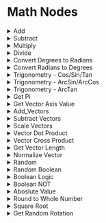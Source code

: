 # Math Nodes

<details>
<summary>Add</summary>

### Node Rules

ruleID: RequiredNodeInput\
RequiredProperties: Operand A\
Operand B

### Input Pins

pinId: Operand A\
dataType: number

#### Editor Settings

pinId: Operand B\
dataType: number

#### Editor Settings

### Output Pins

pinId: Result\
dataType: number\
userData:

#### Editor Settings

#### Node Category: Math\
</details>

<details>
<summary>Subtract</summary>

### Node Rules

ruleID: RequiredNodeInput\
RequiredProperties: Operand A\
Operand B

### Input Pins

pinId: Operand A\
dataType: number

#### Editor Settings

pinId: Operand B\
dataType: number

#### Editor Settings

### Output Pins

pinId: Result\
dataType: number\
userData:

#### Editor Settings

#### Node Category: Math\
</details>

<details>
<summary>Multiply</summary>

### Node Rules

ruleID: RequiredNodeInput\
RequiredProperties: Operand A\
Operand B

### Input Pins

pinId: Operand A\
dataType: number

#### Editor Settings

pinId: Operand B\
dataType: number

#### Editor Settings

### Output Pins

pinId: Result\
dataType: number\
userData:

#### Editor Settings

#### Node Category: Math\
</details>

<details>
<summary>Divide</summary>

### Node Rules

ruleID: RequiredNodeInput\
RequiredProperties: Operand A\
Operand B

### Input Pins

pinId: Operand A\
dataType: number

#### Editor Settings

pinId: Operand B\
dataType: number

#### Editor Settings

### Output Pins

pinId: Quotient\
dataType: number\
userData:

#### Editor Settings

pinId: Whole\
dataType: number\
userData:

#### Editor Settings

pinId: Remainder\
dataType: number\
userData:

#### Editor Settings

#### Node Category: Math\
</details>

<details>
<summary>Convert Degrees to Radians</summary>

### Node Rules

ruleID: RequiredNodeInput\
RequiredProperties: Operand

### Input Pins

pinId: Operand\
dataType: number

#### Editor Settings

### Output Pins

pinId: Result\
dataType: number\
userData:

#### Editor Settings

#### Node Category: Math\
</details>

<details>
<summary>Convert Radians to Degrees</summary>

### Node Rules

ruleID: RequiredNodeInput\
RequiredProperties: Operand

### Input Pins

pinId: Operand\
dataType: number

#### Editor Settings

### Output Pins

pinId: Result\
dataType: number\
userData:

#### Editor Settings

#### Node Category: Math\
</details>

<details>
<summary>Trigonometry - Cos/Sin/Tan</summary>

### Node Rules

ruleID: RequiredNodeInput\
RequiredProperties: Operand

### Input Pins

pinId: Operand\
dataType: number

#### Editor Settings

### Output Pins

pinId: Cosine\
dataType: number\
userData:

#### Editor Settings

pinId: Sine\
dataType: number\
userData:

#### Editor Settings

pinId: Tangent\
dataType: number\
userData:

#### Editor Settings

#### Node Category: Math\
</details>

<details>
<summary>Trigonometry - ArcSin/ArcCos</summary>

### Node Rules

ruleID: RequiredNodeInput\
RequiredProperties: Operand

### Input Pins

pinId: Operand\
dataType: number

#### Editor Settings

### Output Pins

pinId: ArcCosine\
dataType: number\
userData:

#### Editor Settings

pinId: ArcSine\
dataType: number\
userData:

#### Editor Settings

#### Node Category: Math\
</details>

<details>
<summary>Trigonometry - ArcTan</summary>

### Node Rules

ruleID: RequiredNodeInput\
RequiredProperties: Operand A\
Operand B

### Input Pins

pinId: Operand A\
dataType: number

#### Editor Settings

pinId: Operand B\
dataType: number

#### Editor Settings

### Output Pins

pinId: ArcTangent\
dataType: number\
userData:

#### Editor Settings

#### Node Category: Math\
</details>

<details>
<summary>Get Pi</summary>

### Output Pins

pinId: Get Pi\
dataType: number\
userData:

#### Editor Settings

### Node Category: Math\
</details>

<details>
<summary>Get Vector Axis Value</summary>

### Node Rules

ruleID: RequiredNodeInput\
RequiredProperties: Vector

### Input Pins

pinId: Vector\
dataType: vector3

#### Editor Settings

### Output Pins

pinId: X\
dataType: number\
userData:

#### Editor Settings

pinId: Y\
dataType: number\
userData:

#### Editor Settings

pinId: Z\
dataType: number\
userData:

#### Editor Settings

#### Node Category: Math\
</details>

<details>
<summary>Add_Vectors</summary>

### Node Rules

ruleID: RequiredNodeInput\
RequiredProperties: Operand A\
Operand B

### Input Pins

pinId: Operand A\
dataType: vector3

#### Editor Settings

pinId: Operand B\
dataType: vector3

#### Editor Settings

### Output Pins

pinId: Result\
dataType: vector3\
userData:

#### Editor Settings

#### Node Category: Math\
</details>

<details>
<summary>Subtract Vectors</summary>

### Node Rules

ruleID: RequiredNodeInput\
RequiredProperties: Operand A\
Operand B

### Input Pins

pinId: Operand A\
dataType: vector3

#### Editor Settings

pinId: Operand B\
dataType: vector3

#### Editor Settings

### Output Pins

pinId: Result\
dataType: vector3\
userData:

#### Editor Settings

#### Node Category: Math\
</details>

<details>
<summary>Scale Vectors</summary>

### Node Rules

ruleID: RequiredNodeInput\
RequiredProperties: Vector\
Scalar

### Input Pins

pinId: Vector\
dataType: vector3

#### Editor Settings

pinId: Scalar\
dataType: number

#### Editor Settings

### Output Pins

pinId: Result\
dataType: vector3\
userData:

#### Editor Settings

#### Node Category: Math\
</details>

<details>
<summary>Vector Dot Product</summary>

### Node Rules

ruleID: RequiredNodeInput\
RequiredProperties: Operand A\
Operand B

### Input Pins

pinId: Operand A\
dataType: vector3

#### Editor Settings

pinId: Operand B\
dataType: vector3

#### Editor Settings

### Output Pins

pinId: Result\
dataType: number\
userData:

#### Editor Settings

#### Node Category: Math\
</details>

<details>
<summary>Vector Cross Product</summary>

### Node Rules

ruleID: RequiredNodeInput\
RequiredProperties: Operand A\
Operand B

### Input Pins

pinId: Operand A\
dataType: vector3

#### Editor Settings

pinId: Operand B\
dataType: vector3

#### Editor Settings

### Output Pins

pinId: Result\
dataType: vector3\
userData:

#### Editor Settings

#### Node Category: Math\
</details>

<details>
<summary>Get Vector Length</summary>

### Node Rules

ruleID: RequiredNodeInput\
RequiredProperties: Vector

### Input Pins

pinId: Vector\
dataType: vector3

#### Editor Settings

### Output Pins

pinId: Length\
dataType: number\
userData:

#### Editor Settings

#### Node Category: Math\
</details>

<details>
<summary>Normalize Vector</summary>

### Node Rules

ruleID: RequiredNodeInput\
RequiredProperties: Vector

### Input Pins

pinId: Vector\
dataType: vector3

#### Editor Settings

### Output Pins

pinId: Normalized Vector\
dataType: vector3\
userData:

#### Editor Settings

#### Node Category: Math\
</details>

<details>
<summary>Random</summary>

### Node Rules

ruleID: RequiredNodeInput\
RequiredProperties: Min\
Max

### Input Pins

pinId: Min\
dataType: number

#### Editor Settings

pinId: Max\
dataType: number

#### Editor Settings

### Output Pins

pinId: Result\
dataType: number\
userData:

#### Editor Settings

#### Node Category: Math\
</details>

<details>
<summary>Random Boolean</summary>

### Node Rules

ruleID: RequiredNodeInput\
RequiredProperties: Percent Weighting

### Input Pins

pinId: Percent Weighting\
dataType: number

#### Editor Settings

MinRange: 0\
MaxRange: 100\
Step: 0.5\
defaultValue: Float: 0

### Output Pins

pinId: Result\
dataType: bool\
userData:

#### Editor Settings

#### Node Category: Math\
</details>

<details>
<summary>Boolean Logic</summary>

### Node Rules

ruleID: RequiredNodeInput\
RequiredProperties: Operand A\
Operand B

### Input Pins

pinId: Operand A\
dataType: bool

#### Editor Settings

pinId: Operand B\
dataType: bool

#### Editor Settings

### Output Pins

pinId: AND\
dataType: bool\
userData:

#### Editor Settings

pinId: OR\
dataType: bool\
userData:

#### Editor Settings

pinId: XOR\
dataType: bool\
userData:

#### Editor Settings

nodeVersionRule: ruleID: NodeVersionRuleUpdatePinProperty\
nodeOperations: operation: Add\\

pinId: XOR

#### Editor Settings

#### Node Category: Logic\
</details>

<details>
<summary>Boolean NOT</summary>

### Node Rules

ruleID: RequiredNodeInput\
RequiredProperties: Operand

### Input Pins

pinId: Operand\
dataType: bool

#### Editor Settings

### Output Pins

pinId: NOT\
dataType: bool\
userData:

#### Editor Settings

#### Node Category: Logic\
</details>

<details>
<summary>Aboslute Value</summary>

### Node Rules

ruleID: RequiredNodeInput\
RequiredProperties: Operand

### Input Pins

pinId: Operand\
dataType: number

#### Editor Settings

### Output Pins

pinId: Result\
dataType: number\
userData:

#### Editor Settings

#### Node Category: Math\
</details>

<details>
<summary>Round to Whole Number</summary>

### Node Rules

ruleID: RequiredNodeInput\
RequiredProperties: Operand

### Input Pins

pinId: Operand\
dataType: number

#### Editor Settings

### Output Pins

pinId: Round Up\
dataType: number\
userData:

#### Editor Settings

pinId: Nearest\
dataType: number\
userData:

#### Editor Settings

pinId: Round Down\
dataType: number\
userData:

#### Editor Settings

#### Node Category: Math\
</details>

<details>
<summary>Square Root</summary>

### Node Rules

ruleID: RequiredNodeInput\
RequiredProperties: Operand

### Input Pins

pinId: Operand\
dataType: number

#### Editor Settings

### Output Pins

pinId: Result\
dataType: number\
userData:

#### Editor Settings

#### Node Category: Math\
</details>

<details>
<summary>Get Random Rotation</summary>

### Output Pins

pinId: Rotation\
dataType: vector3\
userData:

#### Editor Settings

### Node Category: Math
</details>
